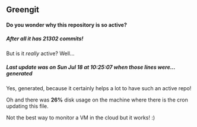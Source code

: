 ## Greengit

#### Do you wonder why this repository is so active?

##### After all it has 21302 commits!

But is it *really* active? Well...

##### Last update was on Sun Jul 18 at 10:25:07 when those lines were... generated

Yes, generated, because it certainly helps a lot to have such an active repo!

Oh and there was **26%** disk usage on the machine
where there is the cron updating this file.

Not the best way to monitor a VM in the cloud but it works! :)

